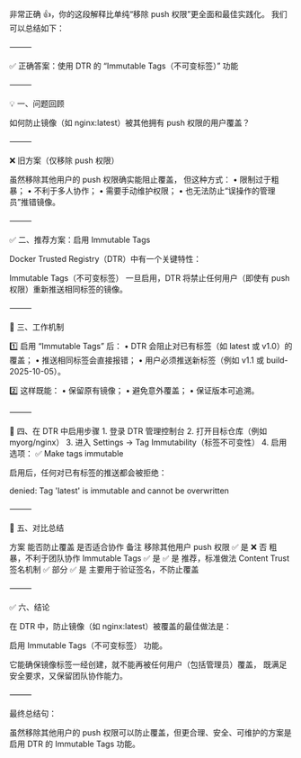 非常正确 👍，你的这段解释比单纯“移除 push 权限”更全面和最佳实践化。
我们可以总结如下：

⸻

✅ 正确答案：使用 DTR 的 “Immutable Tags（不可变标签）” 功能

⸻

💡 一、问题回顾

如何防止镜像（如 nginx:latest）被其他拥有 push 权限的用户覆盖？

⸻

❌ 旧方案（仅移除 push 权限）

虽然移除其他用户的 push 权限确实能阻止覆盖，
但这种方式：
	•	限制过于粗暴；
	•	不利于多人协作；
	•	需要手动维护权限；
	•	也无法防止“误操作的管理员”推错镜像。

⸻

✅ 二、推荐方案：启用 Immutable Tags

Docker Trusted Registry（DTR）中有一个关键特性：

Immutable Tags（不可变标签）
一旦启用，DTR 将禁止任何用户（即使有 push 权限）重新推送相同标签的镜像。

⸻

🧱 三、工作机制

1️⃣ 启用 “Immutable Tags” 后：
	•	DTR 会阻止对已有标签（如 latest 或 v1.0）的覆盖；
	•	推送相同标签会直接报错；
	•	用户必须推送新标签（例如 v1.1 或 build-2025-10-05）。

2️⃣ 这样既能：
	•	保留原有镜像；
	•	避免意外覆盖；
	•	保证版本可追溯。

⸻

🧰 四、在 DTR 中启用步骤
	1.	登录 DTR 管理控制台
	2.	打开目标仓库（例如 myorg/nginx）
	3.	进入 Settings → Tag Immutability（标签不可变性）
	4.	启用选项：
✅ Make tags immutable

启用后，任何对已有标签的推送都会被拒绝：

denied: Tag 'latest' is immutable and cannot be overwritten


⸻

🧩 五、对比总结

方案	能否防止覆盖	是否适合协作	备注
移除其他用户 push 权限	✅ 是	❌ 否	粗暴，不利于团队协作
Immutable Tags	✅ 是	✅ 是	推荐，标准做法
Content Trust 签名机制	✅ 部分	✅ 是	主要用于验证签名，不防止覆盖


⸻

✅ 六、结论

在 DTR 中，防止镜像（如 nginx:latest）被覆盖的最佳做法是：

启用 Immutable Tags（不可变标签） 功能。

它能确保镜像标签一经创建，就不能再被任何用户（包括管理员）覆盖，
既满足安全要求，又保留团队协作能力。

⸻

最终总结句：

虽然移除其他用户的 push 权限可以防止覆盖，但更合理、安全、可维护的方案是启用 DTR 的 Immutable Tags 功能。